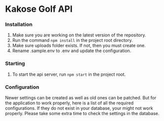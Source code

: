 # Kakose Golf API

### Installation

1. Make sure you are working on the latest version of the repository.
2. Run the command `npm install` in the project root directory.
3. Make sure uploads folder exists. If not, then you must create one.
4. Rename .sample.env to .env and update the configuration.

### Starting

1. To start the api server, run `npm start` in the project root.

### Configuration

Newer settings can be created as well as old ones can be patched. But
for the application to work properly, here is a list of all the required
configurations. If they do not exist in your database, your might not
work properly. Please take some extra time to check the settings in the
database.
